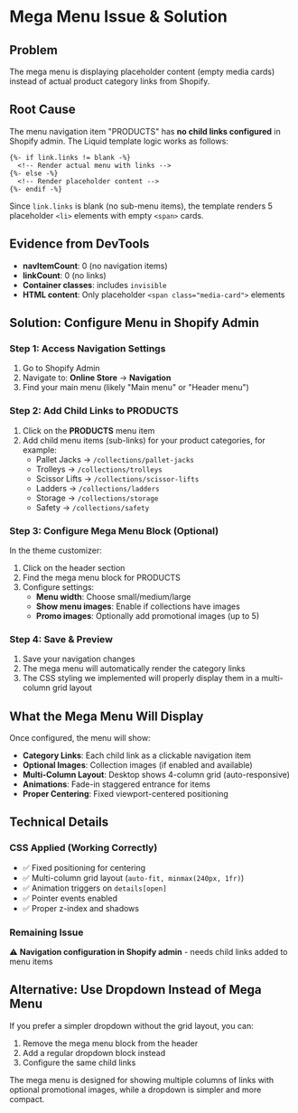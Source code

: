 # Mega Menu Issue & Solution

## Problem
The mega menu is displaying placeholder content (empty media cards) instead of actual product category links from Shopify.

## Root Cause
The menu navigation item "PRODUCTS" has **no child links configured** in Shopify admin. The Liquid template logic works as follows:

```liquid
{%- if link.links != blank -%}
  <!-- Render actual menu with links -->
{%- else -%}
  <!-- Render placeholder content -->
{%- endif -%}
```

Since `link.links` is blank (no sub-menu items), the template renders 5 placeholder `<li>` elements with empty `<span>` cards.

## Evidence from DevTools
- **navItemCount**: 0 (no navigation items)
- **linkCount**: 0 (no links)
- **Container classes**: includes `invisible` 
- **HTML content**: Only placeholder `<span class="media-card">` elements

## Solution: Configure Menu in Shopify Admin

### Step 1: Access Navigation Settings
1. Go to Shopify Admin
2. Navigate to: **Online Store** → **Navigation**
3. Find your main menu (likely "Main menu" or "Header menu")

### Step 2: Add Child Links to PRODUCTS
1. Click on the **PRODUCTS** menu item
2. Add child menu items (sub-links) for your product categories, for example:
   - Pallet Jacks → `/collections/pallet-jacks`
   - Trolleys → `/collections/trolleys`
   - Scissor Lifts → `/collections/scissor-lifts`
   - Ladders → `/collections/ladders`
   - Storage → `/collections/storage`
   - Safety → `/collections/safety`

### Step 3: Configure Mega Menu Block (Optional)
In the theme customizer:
1. Click on the header section
2. Find the mega menu block for PRODUCTS
3. Configure settings:
   - **Menu width**: Choose small/medium/large
   - **Show menu images**: Enable if collections have images
   - **Promo images**: Optionally add promotional images (up to 5)

### Step 4: Save & Preview
1. Save your navigation changes
2. The mega menu will automatically render the category links
3. The CSS styling we implemented will properly display them in a multi-column grid layout

## What the Mega Menu Will Display

Once configured, the menu will show:
- **Category Links**: Each child link as a clickable navigation item
- **Optional Images**: Collection images (if enabled and available)
- **Multi-Column Layout**: Desktop shows 4-column grid (auto-responsive)
- **Animations**: Fade-in staggered entrance for items
- **Proper Centering**: Fixed viewport-centered positioning

## Technical Details

### CSS Applied (Working Correctly)
- ✅ Fixed positioning for centering
- ✅ Multi-column grid layout (`auto-fit, minmax(240px, 1fr)`)
- ✅ Animation triggers on `details[open]`
- ✅ Pointer events enabled
- ✅ Proper z-index and shadows

### Remaining Issue
⚠️ **Navigation configuration in Shopify admin** - needs child links added to menu items

## Alternative: Use Dropdown Instead of Mega Menu

If you prefer a simpler dropdown without the grid layout, you can:
1. Remove the mega menu block from the header
2. Add a regular dropdown block instead
3. Configure the same child links

The mega menu is designed for showing multiple columns of links with optional promotional images, while a dropdown is simpler and more compact.
